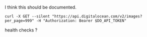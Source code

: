 I think this should be documented.

```
curl -X GET --silent "https://api.digitalocean.com/v2/images?per_page=999" -H "Authorization: Bearer $DO_API_TOKEN"
```

health checks ?
